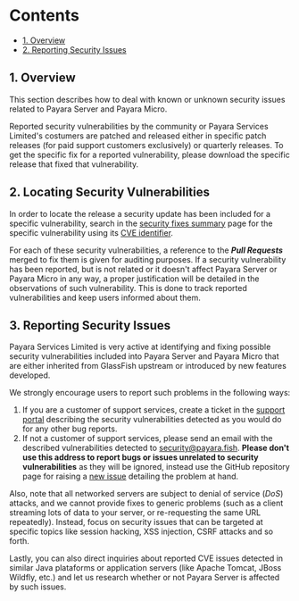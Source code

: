 # Contents

* [1. Overview](#1-overview)
* [2. Reporting Security Issues](#2-reporting-security-issues)

## 1. Overview

This section describes how to deal with known or unknown security issues related to Payara Server and Payara Micro.

Reported security vulnerabilities by the community or Payara Services Limited's costumers are patched and released either in specific patch releases \(for paid support customers exclusively\) or quarterly releases. To get the specific fix for a reported vulnerability, please download the specific release that fixed that vulnerability.

## 2. Locating Security Vulnerabilities

In order to locate the release a security update has been included for a specific vulnerability, search in the [security fixes summary](/release-notes/security-fix-list.md) page for the specific vulnerability using its [CVE identifier](https://cve.mitre.org/cve/identifiers/).

For each of these security vulnerabilities, a reference to the _**Pull Requests**_ merged to fix them is given for auditing purposes. If a security vulnerability has been reported, but is not related or it doesn't affect Payara Server or Payara Micro in any way, a proper justification will be detailed in the observations of such vulnerability. This is done to track reported vulnerabilities and keep users informed about them. 

## 3. Reporting Security Issues

Payara Services Limited is very active at identifying and fixing possible security vulnerabilities included into Payara Server and Payara Micro that are either inherited from GlassFish upstream or introduced by new features developed.

We strongly encourage users to report such problems in the following ways:

1. If you are a customer of support services, create a ticket in the [support portal](http://support.payara.fish) describing the security vulnerabilities detected as you would do for any other bug reports.
2. If not a customer of support services, please send an email with the described vulnerabilities detected to [security@payara.fish](/mailto:security@payara.fish). **Please don't use this address to report bugs or issues unrelated to security vulnerabilities** as they will be ignored, instead use the GitHub repository page for raising a [new issue](https://github.com/payara/Payara/issues) detailing the problem at hand.

Also, note that all networked servers are subject to denial of service \(_DoS_\) attacks, and we cannot provide fixes to generic problems \(such as a client streaming lots of data to your server, or re-requesting the same URL repeatedly\). Instead, focus on security issues that can be targeted at specific topics like session hacking, XSS injection, CSRF attacks and so forth.

Lastly, you can also direct inquiries about reported CVE issues detected in similar Java plataforms or application servers \(like Apache Tomcat,  JBoss Wildfly, etc.\) and let us research whether  or not Payara Server is affected by such issues.

